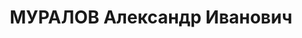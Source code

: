 ---
title: МУРАЛОВ Александр Иванович
description: "Род. в 1886, Таганрог, русский, обр.: высшее, член ВКП(б). Проживал:\
  \ Москва, Покровский бул., д. 14/5, кв. 17. Бывший зам. наркома земледелия СССР,\
  \ президент Всесоюзной академии сельскохозяйственных наук им.Ленина. \n  Арестован\
  \ 29.06.1937. Обв. в вредительстве и участии в к.-р. организации. Приговор: ВК ВС\
  \ СССР, 29.10.1937 – ВМН. Расстрелян 30.10.1937, г.Москва. \n  Реабилитирован ВК\
  \ ВС СССР 30.06.1956"
---